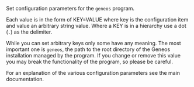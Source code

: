 Set configuration parameters for the `geneos` program.

Each value is in the form of KEY=VALUE where key is the configuration
item and value an arbitrary string value. Where a KEY is in a
hierarchy use a dot (`.`) as the delimiter.

While you can set arbitrary keys only some have any meaning. The most
important one is `geneos`, the path to the root directory of the
Geneos installation managed by the program. If you change or remove
this value you may break the functionality of the program, so please
be careful.

For an explanation of the various configuration parameters see the
main documentation.
